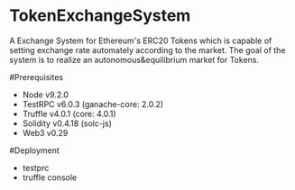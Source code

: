 # TokenExchangeSystem
A Exchange System for Ethereum's ERC20 Tokens which is capable of setting exchange rate automately according to the market. The goal of the system is to realize an autonomous&equilibrium market for Tokens.

#Prerequisites
- Node v9.2.0
- TestRPC v6.0.3 (ganache-core: 2.0.2)
- Truffle v4.0.1 (core: 4.0.1)
- Solidity v0.4.18 (solc-js)
- Web3 v0.29

#Deployment
- testprc
- truffle console
